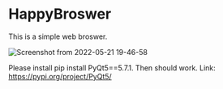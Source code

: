 # HappyBroswer
This is a simple web broswer. 

![Screenshot from 2022-05-21 19-46-58](https://user-images.githubusercontent.com/52569279/169665293-2d128195-71c0-4eb1-b3b3-72d23f308bcf.png)


Please install pip install PyQt5==5.7.1.
Then should work.
Link: https://pypi.org/project/PyQt5/
